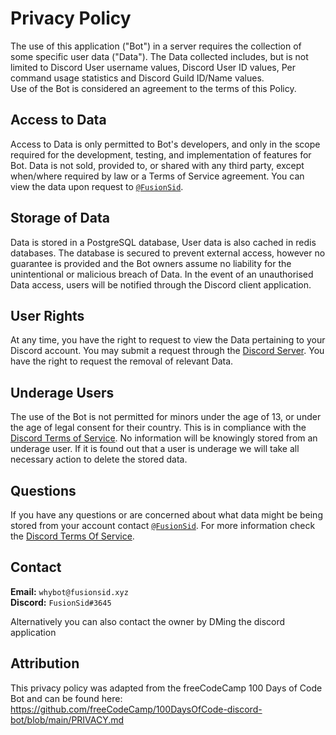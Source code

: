 # Privacy Policy

The use of this application ("Bot") in a server requires the collection of some specific user data ("Data"). The Data collected includes, but is not limited to Discord User username values, Discord User ID values, Per command usage statistics and Discord Guild ID/Name values.  
Use of the Bot is considered an agreement to the terms of this Policy. 

## Access to Data

Access to Data is only permitted to Bot's developers, and only in the scope required for the development, testing, and implementation of features for Bot. Data is not sold, provided to, or shared with any third party, except when/where required by law or a Terms of Service agreement. You can view the data upon request to [`@FusionSid`](#contact). 

## Storage of Data

Data is stored in a PostgreSQL database, User data is also cached in redis databases. The database is secured to prevent external access, however no guarantee is provided and the Bot owners assume no liability for the unintentional or malicious breach of Data. In the event of an unauthorised Data access, users will be notified through the Discord client application.

## User Rights

At any time, you have the right to request to view the Data pertaining to your Discord account. You may submit a request through the [Discord Server](https://discord.gg/ryEmgnpKND). You have the right to request the removal of relevant Data.

## Underage Users

The use of the Bot is not permitted for minors under the age of 13, or under the age of legal consent for their country. This is in compliance with the [Discord Terms of Service](https://discord.com/terms). No information will be knowingly stored from an underage user. If it is found out that a user is underage we will take all necessary action to delete the stored data.

## Questions

If you have any questions or are concerned about what data might be being stored from your account contact [`@FusionSid`](#contact). For more information check the [Discord Terms Of Service](https://discord.com/terms).

## Contact

**Email:** `whybot@fusionsid.xyz`  
**Discord:** `FusionSid#3645`  

Alternatively you can also contact the owner by DMing the discord application

## Attribution

This privacy policy was adapted from the freeCodeCamp 100 Days of Code Bot and can be found here: https://github.com/freeCodeCamp/100DaysOfCode-discord-bot/blob/main/PRIVACY.md